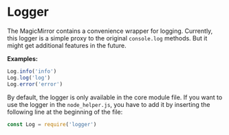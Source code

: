 # Logger

The MagicMirror contains a convenience wrapper for logging. Currently, this
logger is a simple proxy to the original `console.log` methods. But it might get
additional features in the future.

**Examples:**

```javascript
Log.info('info')
Log.log('log')
Log.error('error')
```

By default, the logger is only available in the core module file. If you want to
use the logger in the `node_helper.js`, you have to add it by inserting the
following line at the beginning of the file:

```javascript
const Log = require('logger')
```
